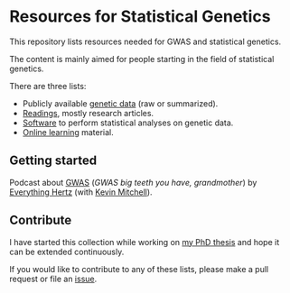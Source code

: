 # Resources for Statistical Genetics

This repository lists resources needed for GWAS and statistical genetics.

The content is mainly aimed for people starting in the field of statistical genetics. 

There are three lists:

- Publicly available [genetic data](statgen-data.md) (raw or summarized).
- [Readings](statgen-reading.md), mostly research articles.
- [Software](statgen-software.md) to perform statistical analyses on genetic data.
- [Online learning](statgen-online-learning.md) material.

## Getting started

Podcast about [GWAS](https://everythinghertz.com/85) (_GWAS big teeth you have, grandmother_) by [Everything Hertz](https://everythinghertz.com/) (with [Kevin Mitchell](https://twitter.com/WiringTheBrain)).


## Contribute
 
I have started this collection while working on [my PhD thesis](https://drive.switch.ch/index.php/s/FpWZlbw4Rfq20le) and hope it can be extended continuously.

If you would like to contribute to any of these lists, please make a pull request or file an [issue](https://github.com/sinarueeger/statistical-genetics-ressources/issues).
 

